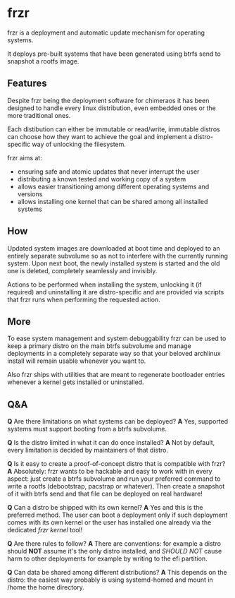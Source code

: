 # frzr

frzr is a deployment and automatic update mechanism for operating systems.

It deploys pre-built systems that have been generated using btrfs send to snapshot a rootfs image.

## Features
Despite frzr being the deployment software for chimeraos it has been designed to handle every linux distribution,
even embedded ones or the more traditional ones.

Each distibution can either be immutable or read/write, immutable distros can choose how they want to achieve the goal
and implement a distro-specific way of unlocking the filesystem.

frzr aims at:
- ensuring safe and atomic updates that never interrupt the user
- distributing a known tested and working copy of a system
- allows easier transitioning among different operating systems and versions
- allows installing one kernel that can be shared among all installed systems

## How
Updated system images are downloaded at boot time and deployed to an entirely separate subvolume so as not to interfere with the currently running system. Upon next boot, the newly installed system is started and the old one is deleted, completely seamlessly and invisibly.

Actions to be performed when installing the system, unlocking it (if required) and uninstalling it are distro-specific and are provided
via scripts that frzr runs when performing the requested action.

## More
To ease system management and system debuggability frzr can be used to keep a primary distro on the main btrfs subvolume and
manage deployments in a completely separate way so that your beloved archlinux install will remain usable whenever you want to.

Also frzr ships with utilities that are meant to regenerate bootloader entries whenever a kernel gets installed or uninstalled.

## Q&A

__Q__ Are there limitations on what systems can be deployed?
__A__ Yes, supported systems must support booting from a btrfs subvolume.

__Q__ Is the distro limited in what it can do once installed?
__A__ Not by default, every limitation is decided by maintainers of that distro.

__Q__ Is it easy to create a proof-of-concept distro that is compatible with frzr?
__A__ Absolutely: frzr wants to be hackable and easy to work with in every aspect: just create a btrfs subvolume and run your preferred command to write a rootfs (debootstrap, pacstrap or whatever). Then create a snapshot of it with btrfs send and that file can be deployed on real hardware!

__Q__ Can a distro be shipped with its own kernel?
__A__ Yes and this is the preferred method. The user can boot a deployment only if such deployment comes with its own kernel or the user has installed one
already via the dedicated *frzr kernel* tool!

__Q__ Are there rules to follow?
__A__ There are conventions: for example a distro should __NOT__ assume it's the only distro installed, and *SHOULD NOT* cause harm to other deployments for example by writing to the efi partition.

__Q__ Can data be shared among different distributions?
__A__ This depends on the distro: the easiest way probably is using systemd-homed and mount in /home the home directory.